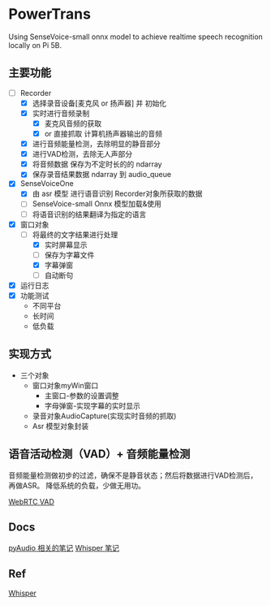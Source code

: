 # PowerTrans

Using SenseVoice-small onnx model to achieve realtime speech recognition locally on Pi 5B.

## 主要功能
- [ ] Recorder
  - [x] 选择录音设备[麦克风 or 扬声器] 并 初始化
  - [x] 实时进行音频录制
    - [x] 麦克风音频的获取
    - [x] or 直接抓取 计算机扬声器输出的音频
  - [x] 进行音频能量检测，去除明显的静音部分
  - [x] 进行VAD检测，去除无人声部分
  - [x] 将音频数据 保存为不定时长的的 ndarray
  - [x] 保存录音结果数据 ndarray 到 audio_queue
- [x] SenseVoiceOne
  - [x] 由 asr 模型 进行语音识别 Recorder对象所获取的数据
  - [ ] SenseVoice-small Onnx 模型加载&使用
  - [ ] 将语音识别的结果翻译为指定的语言
- [x] 窗口对象
  - [ ] 将最终的文字结果进行处理
    - [x] 实时屏幕显示
    - [ ] 保存为字幕文件
    - [x] 字幕弹窗
    - [ ] 自动断句
- [x] 运行日志
- [x] 功能测试
  - 不同平台
  - 长时间
  - 低负载

## 实现方式

- 三个对象
  - 窗口对象myWin窗口
    - 主窗口-参数的设置调整
    - 字母弹窗-实现字幕的实时显示
  - 录音对象AudioCapture(实现实时音频的抓取)
  - Asr 模型对象封装
  
## 语音活动检测（VAD）+ 音频能量检测

音频能量检测做初步的过滤，确保不是静音状态；然后将数据进行VAD检测后，再做ASR。
降低系统的负载，少做无用功。

[WebRTC VAD](https://github.com/wiseman/py-webrtcvad)

## Docs

[pyAudio 相关的笔记](./docs/pyaudio.md)
[Whisper 笔记](./docs/whisper.md)

## Ref

[Whisper](https://github.com/openai/whisper)

